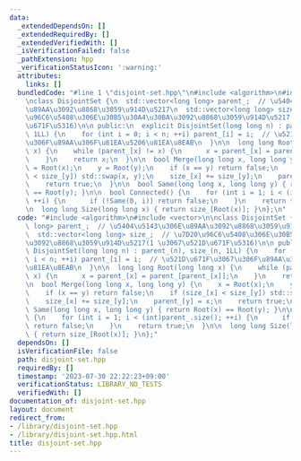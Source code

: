 ```yaml
---
data:
  _extendedDependsOn: []
  _extendedRequiredBy: []
  _extendedVerifiedWith: []
  _isVerificationFailed: false
  _pathExtension: hpp
  _verificationStatusIcon: ':warning:'
  attributes:
    links: []
  bundledCode: "#line 1 \"disjoint-set.hpp\"\n#include <algorithm>\n#include <vector>\n\
    \nclass DisjointSet {\n  std::vector<long long> parent_;  // \u5404\u5143\u306E\
    \u89AA\u3092\u8868\u3059\u914D\u5217\n  std::vector<long long> size_;  // \u7D20\
    \u96C6\u5408\u306E\u30B5\u30A4\u30BA\u3092\u8868\u3059\u914D\u5217(1 \u3067\u521D\
    \u671F\u5316)\n\n public:\n  explicit DisjointSet(long long n) : parent_(n), size_(n,\
    \ 1LL) {\n    for (int i = 0; i < n; ++i) parent_[i] = i;  // \u521D\u671F\u3067\
    \u306F\u89AA\u306F\u81EA\u5206\u81EA\u8EAB\n  }\n\n  long long Root(long long\
    \ x) {\n    while (parent_[x] != x) {\n      x = parent_[x] = parent_[parent_[x]];\n\
    \    }\n    return x;\n  }\n\n  bool Merge(long long x, long long y) {\n    x\
    \ = Root(x);\n    y = Root(y);\n    if (x == y) return false;\n    if (size_[x]\
    \ < size_[y]) std::swap(x, y);\n    size_[x] += size_[y];\n    parent_[y] = x;\n\
    \    return true;\n  }\n\n  bool Same(long long x, long long y) { return Root(x)\
    \ == Root(y); }\n\n  bool Connected() {\n    for (int i = 1; i < (int)parent_.size();\
    \ ++i) {\n      if (!Same(0, i)) return false;\n    }\n    return true;\n  }\n\
    \n  long long Size(long long x) { return size_[Root(x)]; }\n};\n"
  code: "#include <algorithm>\n#include <vector>\n\nclass DisjointSet {\n  std::vector<long\
    \ long> parent_;  // \u5404\u5143\u306E\u89AA\u3092\u8868\u3059\u914D\u5217\n\
    \  std::vector<long long> size_;  // \u7D20\u96C6\u5408\u306E\u30B5\u30A4\u30BA\
    \u3092\u8868\u3059\u914D\u5217(1 \u3067\u521D\u671F\u5316)\n\n public:\n  explicit\
    \ DisjointSet(long long n) : parent_(n), size_(n, 1LL) {\n    for (int i = 0;\
    \ i < n; ++i) parent_[i] = i;  // \u521D\u671F\u3067\u306F\u89AA\u306F\u81EA\u5206\
    \u81EA\u8EAB\n  }\n\n  long long Root(long long x) {\n    while (parent_[x] !=\
    \ x) {\n      x = parent_[x] = parent_[parent_[x]];\n    }\n    return x;\n  }\n\
    \n  bool Merge(long long x, long long y) {\n    x = Root(x);\n    y = Root(y);\n\
    \    if (x == y) return false;\n    if (size_[x] < size_[y]) std::swap(x, y);\n\
    \    size_[x] += size_[y];\n    parent_[y] = x;\n    return true;\n  }\n\n  bool\
    \ Same(long long x, long long y) { return Root(x) == Root(y); }\n\n  bool Connected()\
    \ {\n    for (int i = 1; i < (int)parent_.size(); ++i) {\n      if (!Same(0, i))\
    \ return false;\n    }\n    return true;\n  }\n\n  long long Size(long long x)\
    \ { return size_[Root(x)]; }\n};"
  dependsOn: []
  isVerificationFile: false
  path: disjoint-set.hpp
  requiredBy: []
  timestamp: '2023-07-30 22:22:23+09:00'
  verificationStatus: LIBRARY_NO_TESTS
  verifiedWith: []
documentation_of: disjoint-set.hpp
layout: document
redirect_from:
- /library/disjoint-set.hpp
- /library/disjoint-set.hpp.html
title: disjoint-set.hpp
---
```

